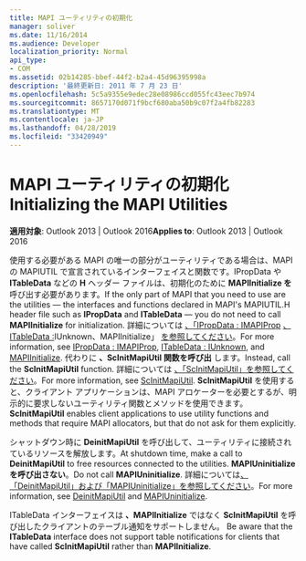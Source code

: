 ```yaml
---
title: MAPI ユーティリティの初期化
manager: soliver
ms.date: 11/16/2014
ms.audience: Developer
localization_priority: Normal
api_type:
- COM
ms.assetid: 02b14285-bbef-44f2-b2a4-45d96395998a
description: '最終更新日: 2011 年 7 月 23 日'
ms.openlocfilehash: 5c5a9355e9edec28e08986ccd055fc43eec7b974
ms.sourcegitcommit: 8657170d071f9bcf680aba50b9c07f2a4fb82283
ms.translationtype: MT
ms.contentlocale: ja-JP
ms.lasthandoff: 04/28/2019
ms.locfileid: "33420949"
---
```

# <a name="initializing-the-mapi-utilities"></a><span data-ttu-id="d78e9-103">MAPI ユーティリティの初期化</span><span class="sxs-lookup"><span data-stu-id="d78e9-103">Initializing the MAPI Utilities</span></span>

  
  
<span data-ttu-id="d78e9-104">**適用対象**: Outlook 2013 | Outlook 2016</span><span class="sxs-lookup"><span data-stu-id="d78e9-104">**Applies to**: Outlook 2013 | Outlook 2016</span></span> 
  
<span data-ttu-id="d78e9-105">使用する必要がある MAPI の唯一の部分がユーティリティである場合は、MAPI の MAPIUTIL で宣言されているインターフェイスと関数です。IPropData や **ITableData** などの **H** ヘッダー ファイルは、初期化のために **MAPIInitialize を** 呼び出す必要があります。</span><span class="sxs-lookup"><span data-stu-id="d78e9-105">If the only part of MAPI that you need to use are the utilities — the interfaces and functions declared in MAPI's MAPIUTIL.H header file such as **IPropData** and **ITableData** — you do not need to call **MAPIInitialize** for initialization.</span></span> <span data-ttu-id="d78e9-106">詳細については [、「IPropData : IMAPIProp](ipropdataimapiprop.md) [、ITableData :](itabledataiunknown.md)IUnknown、MAPIInitialize」 [を参照してください](mapiinitialize.md)。</span><span class="sxs-lookup"><span data-stu-id="d78e9-106">For more information, see [IPropData : IMAPIProp](ipropdataimapiprop.md), [ITableData : IUnknown](itabledataiunknown.md), and [MAPIInitialize](mapiinitialize.md).</span></span> <span data-ttu-id="d78e9-107">代わりに **、ScInitMapiUtil 関数を呼び出** します。</span><span class="sxs-lookup"><span data-stu-id="d78e9-107">Instead, call the **ScInitMapiUtil** function.</span></span> <span data-ttu-id="d78e9-108">詳細については [、「ScInitMapiUtil」を参照してください](scinitmapiutil.md)。</span><span class="sxs-lookup"><span data-stu-id="d78e9-108">For more information, see [ScInitMapiUtil](scinitmapiutil.md).</span></span> <span data-ttu-id="d78e9-109">**ScInitMapiUtil** を使用すると、クライアント アプリケーションは、MAPI アロケーターを必要とするが、明示的に要求しないユーティリティ関数とメソッドを使用できます。</span><span class="sxs-lookup"><span data-stu-id="d78e9-109">**ScInitMapiUtil** enables client applications to use utility functions and methods that require MAPI allocators, but that do not ask for them explicitly.</span></span> 
  
<span data-ttu-id="d78e9-110">シャットダウン時に **DeinitMapiUtil** を呼び出して、ユーティリティに接続されているリソースを解放します。</span><span class="sxs-lookup"><span data-stu-id="d78e9-110">At shutdown time, make a call to **DeinitMapiUtil** to free resources connected to the utilities.</span></span> <span data-ttu-id="d78e9-111">**MAPIUninitialize を呼び出さない**。</span><span class="sxs-lookup"><span data-stu-id="d78e9-111">Do not call **MAPIUninitialize**.</span></span> <span data-ttu-id="d78e9-112">詳細については[、「DeinitMapiUtil」および](deinitmapiutil.md)[「MAPIUninitialize」を参照してください](mapiuninitialize.md)。</span><span class="sxs-lookup"><span data-stu-id="d78e9-112">For more information, see [DeinitMapiUtil](deinitmapiutil.md) and [MAPIUninitialize](mapiuninitialize.md).</span></span>
  
<span data-ttu-id="d78e9-113">ITableData インターフェイスは **、MAPIInitialize** ではなく **ScInitMapiUtil** を呼び出したクライアントのテーブル通知をサポートしません。 </span><span class="sxs-lookup"><span data-stu-id="d78e9-113">Be aware that the **ITableData** interface does not support table notifications for clients that have called **ScInitMapiUtil** rather than **MAPIInitialize**.</span></span> 
  

